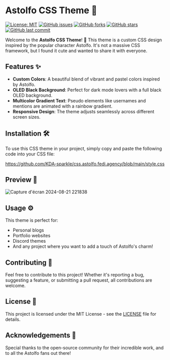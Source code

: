 # Astolfo CSS Theme 🎀

[![License: MIT](https://img.shields.io/badge/License-MIT-yellow.svg)](https://github.com/KDA-sparkle/css.astolfo.fedi.agency/blob/main/LICENSE)
[![GitHub issues](https://img.shields.io/github/issues/KDA-sparkle/css.astolfo.fedi.agency)](https://github.com/KDA-sparkle/css.astolfo.fedi.agency/issues)
[![GitHub forks](https://img.shields.io/github/forks/KDA-sparkle/css.astolfo.fedi.agency)](https://github.com/KDA-sparkle/css.astolfo.fedi.agency/network)
[![GitHub stars](https://img.shields.io/github/stars/KDA-sparkle/css.astolfo.fedi.agency)](https://github.com/KDA-sparkle/css.astolfo.fedi.agency/stargazers)
[![GitHub last commit](https://img.shields.io/github/last-commit/KDA-sparkle/css.astolfo.fedi.agency)](https://github.com/KDA-sparkle/css.astolfo.fedi.agency/commits/main)

Welcome to the **Astolfo CSS Theme**! 🌟 This theme is a custom CSS design inspired by the popular character Astolfo. It's not a massive CSS framework, but I found it cute and wanted to share it with everyone.

## Features ✨
- **Custom Colors**: A beautiful blend of vibrant and pastel colors inspired by Astolfo.
- **OLED Black Background**: Perfect for dark mode lovers with a full black OLED background.
- **Multicolor Gradient Text**: Pseudo elements like usernames and mentions are animated with a rainbow gradient.
- **Responsive Design**: The theme adjusts seamlessly across different screen sizes.

## Installation 🛠️
To use this CSS theme in your project, simply copy and paste the following code into your CSS file:

https://github.com/KDA-sparkle/css.astolfo.fedi.agency/blob/main/style.css

## Preview 📸
![Capture d'écran 2024-08-21 221838](https://github.com/user-attachments/assets/cf9c2847-9a3a-4ea8-97c6-e186b716d9e6)

## Usage ⚙️
This theme is perfect for:
- Personal blogs
- Portfolio websites
- Discord themes
- And any project where you want to add a touch of Astolfo's charm!

## Contributing 🤝
Feel free to contribute to this project! Whether it's reporting a bug, suggesting a feature, or submitting a pull request, all contributions are welcome.

## License 📄
This project is licensed under the MIT License - see the [LICENSE](https://github.com/KDA-sparkle/css.astolfo.fedi.agency/blob/main/LICENSE) file for details.

## Acknowledgements 💖
Special thanks to the open-source community for their incredible work, and to all the Astolfo fans out there!
